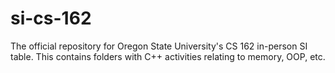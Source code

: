# si-cs-162
The official repository for Oregon State University's CS 162 in-person SI table.  This contains folders with C++ activities relating to memory, OOP, etc.
